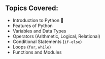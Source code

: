 ## Topics Covered:
- Introduction to Python 🐍
- Features of Python
- Variables and Data Types
- Operators (Arithmetic, Logical, Relational)
- Conditional Statements (`if-else`)
- Loops (`for`, `while`)
- Functions and Modules
